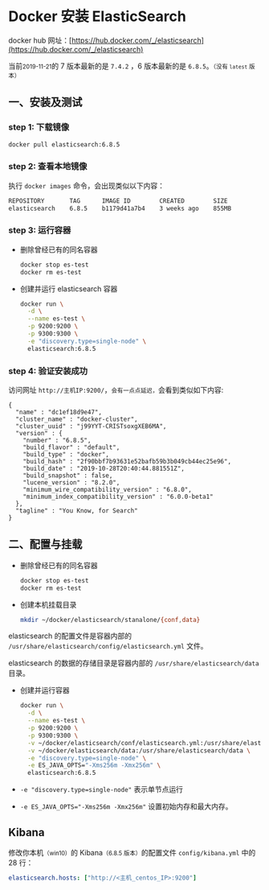# Docker 安装 ElasticSearch

docker hub 网址：[https://hub.docker.com/_/elasticsearch](https://hub.docker.com/_/elasticsearch)

当前<small>2019-11-21</small>的 7 版本最新的是 `7.4.2` ，6 版本最新的是 `6.8.5`。<small>（没有 `latest` 版本）</small>

## 一、安装及测试

### step 1: 下载镜像

```sh
docker pull elasticsearch:6.8.5
```

### step 2: 查看本地镜像

执行 `docker images` 命令，会出现类似以下内容：

```sh
REPOSITORY       TAG      IMAGE ID        CREATED        SIZE
elasticsearch    6.8.5    b1179d41a7b4    3 weeks ago    855MB
```

### step 3: 运行容器

- 删除曾经已有的同名容器

  ```sh
  docker stop es-test
  docker rm es-test
  ```

- 创建并运行 elasticsearch 容器

  ```sh
  docker run \
    -d \
    --name es-test \
    -p 9200:9200 \
    -p 9300:9300 \
    -e "discovery.type=single-node" \
    elasticsearch:6.8.5 
  ```

### step 4: 验证安装成功

访问网址 `http://主机IP:9200/`，<small>会有一点点延迟，</small>会看到类似如下内容:

```
{
  "name" : "dc1ef18d9e47",
  "cluster_name" : "docker-cluster",
  "cluster_uuid" : "j99YYT-CRISTsoxgXEB6MA",
  "version" : {
    "number" : "6.8.5",
    "build_flavor" : "default",
    "build_type" : "docker",
    "build_hash" : "2f90bbf7b93631e52bafb59b3b049cb44ec25e96",
    "build_date" : "2019-10-28T20:40:44.881551Z",
    "build_snapshot" : false,
    "lucene_version" : "8.2.0",
    "minimum_wire_compatibility_version" : "6.8.0",
    "minimum_index_compatibility_version" : "6.0.0-beta1"
  },
  "tagline" : "You Know, for Search"
}
```

## 二、配置与挂载


- 删除曾经已有的同名容器

  ```sh
  docker stop es-test
  docker rm es-test
  ```

- 创建本机挂载目录

  ```sh
  mkdir ~/docker/elasticsearch/stanalone/{conf,data}
  ```

elasticsearch 的配置文件是容器内部的 `/usr/share/elasticsearch/config/elasticsearch.yml` 文件。

elasticsearch 的数据的存储目录是容器内部的 `/usr/share/elasticsearch/data` 目录。

- 创建并运行容器

  ```sh
  docker run \
    -d \
    --name es-test \
    -p 9200:9200 \
    -p 9300:9300 \
    -v ~/docker/elasticsearch/conf/elasticsearch.yml:/usr/share/elasticsearch/config/elasticsearch.yml \
    -v ~/docker/elasticsearch/data:/usr/share/elasticsearch/data \
    -e "discovery.type=single-node" \
    -e ES_JAVA_OPTS="-Xms256m -Xmx256m" \
    elasticsearch:6.8.5 
  ```

- `-e "discovery.type=single-node"` 表示单节点运行 
- `-e ES_JAVA_OPTS="-Xms256m -Xmx256m"` 设置初始内存和最大内存。


## Kibana

修改你本机<small>（win10）</small>的 Kibana<small>（6.8.5 版本）</small>的配置文件 `config/kibana.yml` 中的 28 行：

```yml
elasticsearch.hosts: ["http://<主机_centos_IP>:9200"]
```


